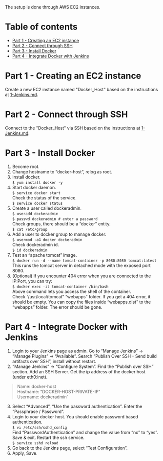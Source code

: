 The setup is done through AWS EC2 instances.  

# Table of contents  

- [Part 1 - Creating an EC2 instance](#part-1---creating-an-ec2-instance)  
- [Part 2 - Connect through SSH](#part-2---connect-through-ssh)  
- [Part 3 - Install Docker](#part-3---install-docker)  
- [Part 4 - Integrate Docker with Jenkins](#part-4---integrate-docker-with-jenkins)

# Part 1 - Creating an EC2 instance  

Create a new EC2 instance named "Docker_Host" based on the instructions at [1-Jenkins.md](https://github.com/atakanttl/simple-devops-project/blob/master/1-Jenkins.md).  

# Part 2 - Connect through SSH  

Connect to the "Docker_Host" via SSH based on the instructions at [1-Jenkins.md](https://github.com/atakanttl/simple-devops-project/blob/master/1-Jenkins.md).  

# Part 3 - Install Docker  

1. Become root.  
2. Change hostname to “docker-host”, relog as root.  
3. Install docker.  
`$ yum install docker -y`  
4. Start docker daemon.  
`$ service docker start`  
Check the status of the service.  
`$ service docker status`  
5. Create a user called dockeradmin.  
`$ useradd dockeradmin`  
`$ passwd dockeradmin # enter a password`  
Check groups, there should be a “docker” entity.  
`$ cat /etc/group`  
6. Add a user to docker group to manage docker.  
`$ usermod -aG docker dockeradmin`  
Check dockeradmin id.  
`$ id dockeradmin`  
7. Test an “apache tomcat” image.  
`$ docker run -d --name tomcat-container -p 8080:8080 tomcat:latest`  
This runs the tomcat server in detached mode with the exposed port 8080.  
8. (Optional) If you encounter 404 error when you are connected to the IP:Port, you can try:  
`$ docker exec -it tomcat-container /bin/bash`  
Above command lets you access the shell of the container.  
Check “/usr/local/tomcat” “webapps” folder. If you get a 404 error, it should be empty. You can copy the files inside “webapps.dist” to the “webapps” folder. The error should be gone.  

# Part 4 - Integrate Docker with Jenkins  

1. Login to your Jenkins page as admin. Go to “Manage Jenkins” → “Manage Plugins” → “Available”. Search “Publish Over SSH - Send build artifacts over SSH”, install without restart.  
2. “Manage Jenkins” → “Configure System”. Find the “Publish over SSH” section. Add an SSH Server. Get the ip address of the docker host (under eth0:inet).  
 
 > Name: docker-host  
 > Hostname: "DOCKER-HOST-PRIVATE-IP"  
 > Username: dockeradmin`  
 
3. Select “Advanced”, “Use the password authentication”. Enter the “Passphrase / Password”.  
4. Login to your docker host. You should enable password based authentication.  
`$ vi /etc/ssh/sshd_config`  
Find “PasswordAuthentication” and change the value from “no” to “yes”. Save & exit. Restart the ssh service.  
`$ service sshd reload`  
5. Go back to the Jenkins page, select “Test Configuration”.  
6. Apply, Save.  
